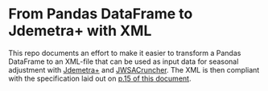 # From Pandas DataFrame to Jdemetra+ with XML

This repo documents an effort to make it easier to transform a Pandas DataFrame to an XML-file that can be used as input data for seasonal adjustment with [Jdemetra+](https://jdemetradocumentation.github.io/JDemetra-documentation/) and [JWSACruncher](https://github.com/jdemetra/jwsacruncher/wiki). The XML is then compliant with the specification laid out on [p.15 of this document](https://ec.europa.eu/eurostat/cros/system/files/jdemetra_user_guide.pdf). 

